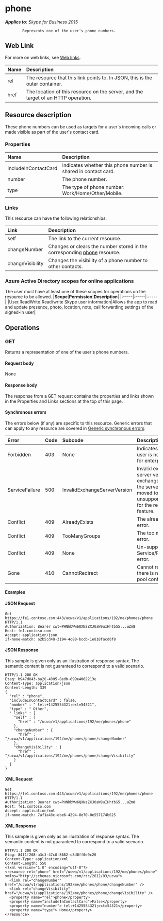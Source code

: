 # phone

 _**Applies to:** Skype for Business 2015_


            Represents one of the user's phone numbers.
            

## Web Link
<a name = "sectionSection0"> </a>

For more on web links, see [Web links](WebLinks.md).


|**Name**|**Description**|
|:-----|:-----|
|rel|The resource that this link points to. In JSON, this is the outer container.|
|href|The location of this resource on the server, and the target of an HTTP operation.|

## Resource description
<a name = "sectionSection1"> </a>

These phone numbers can be used as targets for a user's incoming calls or made visible as part of the user's contact card.

### Properties



|**Name**|**Description**|
|:-----|:-----|
|includeInContactCard|Indicates whether this phone number is shared in contact card.|
|number|The phone number.|
|type|The type of phone number: Work/Home/Other/Mobile.|

### Links



This resource can have the following relationships.

|**Link**|**Description**|
|:-----|:-----|
|self|The link to the current resource.|
|changeNumber|Changes or clears the number stored in the corresponding [phone](phone_ref.md) resource.|
|changeVisibility|Changes the visibility of a phone number to other contacts.|

### Azure Active Directory scopes for online applications



The user must have at least one of these scopes for operations on the resource to be allowed.
|**Scope**|**Permission**|**Description**|
|:-----|:-----|:-----|
|User.ReadWrite|Read/write Skype user information|Allows the app to read and update presence, photo, location, note, call forwarding settings of the signed-in user|

## Operations



<a name="sectionSection2"></a>

### GET




Returns a representation of one of the user's phone numbers.

#### Request body



None


#### Response body



The response from a GET request contains the properties and links shown in the Properties and Links sections at the top of this page.

#### Synchronous errors



The errors below (if any) are specific to this resource. Generic errors that can apply to any resource are covered in [Generic synchronous errors](GenericSynchronousErrors.md).

|**Error**|**Code**|**Subcode**|**Description**|
|:-----|:-----|:-----|:-----|
|Forbidden|403|None|Indicates that the user is not enabled for enterprise voice.|
|ServiceFailure|500|InvalidExchangeServerVersion|Invalid exchange server version.The exchange mailbox of the server might have moved to an unsupported version for the required feature.|
|Conflict|409|AlreadyExists|The already exists error.|
|Conflict|409|TooManyGroups|The too many groups error.|
|Conflict|409|None|Un-supported Service/Resource/API error.|
|Gone|410|CannotRedirect|Cannot redirect since there is no back up pool configured.|

#### Examples




#### JSON Request




```
Get https://fe1.contoso.com:443/ucwa/v1/applications/192/me/phones/phone HTTP/1.1
Authorization: Bearer cwt=PHNhbWw6QXNzZXJ0aW9uIHhtbG5...uZm8
Host: fe1.contoso.com
Accept: application/json
if-none-match: a2b5cd48-3194-4c88-bccb-1e818facd0f8

```


#### JSON Response



This sample is given only as an illustration of response syntax. The semantic content is not guaranteed to correspond to a valid scenario.
```
HTTP/1.1 200 OK
Etag: b947d843-ba20-4005-8edb-899e4082213e
Content-Type: application/json
Content-Length: 339
{
  "rel" : "phone",
  "includeInContactCard" : false,
  "number" : " tel:+1425554321;ext=54321",
  "type" : " Other",
  "_links" : {
    "self" : {
      "href" : "/ucwa/v1/applications/192/me/phones/phone"
    },
    "changeNumber" : {
      "href" : "/ucwa/v1/applications/192/me/phones/phone/changeNumber"
    },
    "changeVisibility" : {
      "href" : "/ucwa/v1/applications/192/me/phones/phone/changeVisibility"
    }
  }
}
```


#### XML Request




```
Get https://fe1.contoso.com:443/ucwa/v1/applications/192/me/phones/phone HTTP/1.1
Authorization: Bearer cwt=PHNhbWw6QXNzZXJ0aW9uIHhtbG5...uZm8
Host: fe1.contoso.com
Accept: application/xml
if-none-match: 7af1a48c-ebe6-4294-8e70-0e557174b625

```


#### XML Response



This sample is given only as an illustration of response syntax. The semantic content is not guaranteed to correspond to a valid scenario.
```
HTTP/1.1 200 OK
Etag: 84f1f208-a3c3-47c0-8682-c8d0ff0e9c20
Content-Type: application/xml
Content-Length: 550
<?xml version="1.0" encoding="utf-8"?>
<resource rel="phone" href="/ucwa/v1/applications/192/me/phones/phone" xmlns="http://schemas.microsoft.com/rtc/2012/03/ucwa">
  <link rel="changeNumber" href="/ucwa/v1/applications/192/me/phones/phone/changeNumber" />
  <link rel="changeVisibility" href="/ucwa/v1/applications/192/me/phones/phone/changeVisibility" />
  <property name="rel">phone</property>
  <property name="includeInContactCard">False</property>
  <property name="number"> tel:+1425554321;ext=54321</property>
  <property name="type"> Home</property>
</resource>
```


